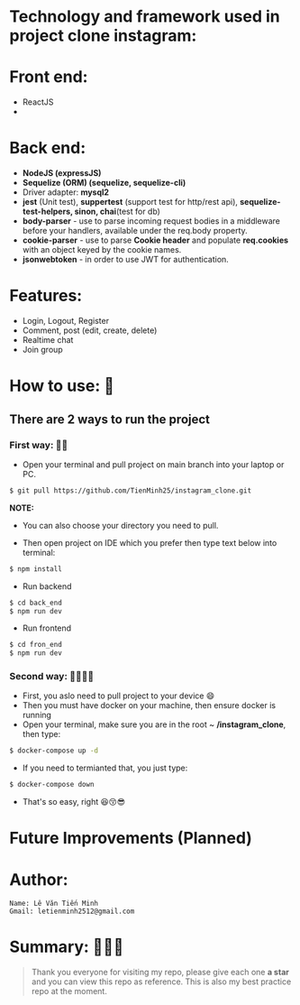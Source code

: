 # Technology and framework used in project clone instagram:

# Front end:

- ReactJS
-

# Back end:

- **NodeJS (expressJS)**
- **Sequelize (ORM) (sequelize, sequelize-cli)**
- Driver adapter: **mysql2**
- **jest** (Unit test), **suppertest** (support test for http/rest api), **sequelize-test-helpers, sinon, chai**(test for db)
- **body-parser** - use to parse incoming request bodies in a middleware before your handlers, available under the req.body property.
- **cookie-parser** - use to parse **Cookie header** and populate **req.cookies** with an object keyed by the cookie names.
- **jsonwebtoken** - in order to use JWT for authentication.

# Features:

- Login, Logout, Register
- Comment, post (edit, create, delete)
- Realtime chat
- Join group

# How to use: 🤔

## There are 2 ways to run the project

### First way: 🫰🫰

- Open your terminal and pull project on main branch into your laptop or PC.

```sh
$ git pull https://github.com/TienMinh25/instagram_clone.git
```

**NOTE:**

- You can also choose your directory you need to pull.

* Then open project on IDE which you prefer then type text below into terminal:

```sh
$ npm install
```

- Run backend

```sh
$ cd back_end
$ npm run dev
```

- Run frontend

```sh
$ cd fron_end
$ npm run dev
```

### Second way: 🏃‍♂️🏃‍♂️

- First, you aslo need to pull project to your device 😄
- Then you must have docker on your machine, then ensure docker is running
- Open your terminal, make sure you are in the root ~ **/instagram_clone**, then type:

```sh
$ docker-compose up -d
```

- If you need to termianted that, you just type:

```sh
$ docker-compose down
```

- That's so easy, right 😆😚😎

# Future Improvements (Planned)

# Author:

```
Name: Lê Văn Tiến Minh
Gmail: letienminh2512@gmail.com
```

# Summary: 🥀🥀🥀

> Thank you everyone for visiting my repo, please give each one **a star** and you can view this repo as reference. This is also my best practice repo at the moment.
